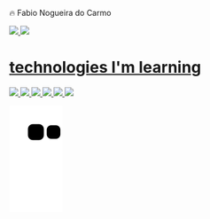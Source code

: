
🔥 Fabio Nogueira do Carmo

<div>
<a href="https://github.com/fabionogueiracarmo">
<img height="180em" src="https://github-readme-stats.vercel.app/api/top-langs/?username=fabionogueiracarmo&layout=compact&langs_count=7&theme=dracula"/>
<img height="180em" src="https://github-readme-stats.vercel.app/api?username=fabionogueiracarmo&show_icons=true&theme=tokyonight&include_all_commits=true&count_private=true"/>
</div>

 # technologies I'm learning
 <div>
 <img src="https://img.shields.io/badge/Laravel-14354C?style=for-the-badge&logo=laravel&logoColor=white" />
 <img src="https://img.shields.io/badge/TypeScript-007ACC?style=for-the-badge&logo=typescript&logoColor=white" />
 <img src="https://img.shields.io/badge/JavaScript-F7DF1E?style=for-the-badge&logo=javascript&logoColor=black" />
 <img src="https://img.shields.io/badge/Node.js-43853D?style=for-the-badge&logo=node.js&logoColor=white" />
 <img src="https://img.shields.io/badge/.Ruby on Rails-5C2D91?style=for-the-badge&logo=.rails&logoColor=white" />
  <img src="https://img.shields.io/badge/.Docker-add8ec?style=for-the-badge&logo=.docker&logoColor=black" />
 </div> 
 
 


</div>
 
  ![Snake animation](https://github.com/fabionogueiracarmo/fabionogueiracarmo/blob/output/github-contribution-grid-snake.svg)

</div>
